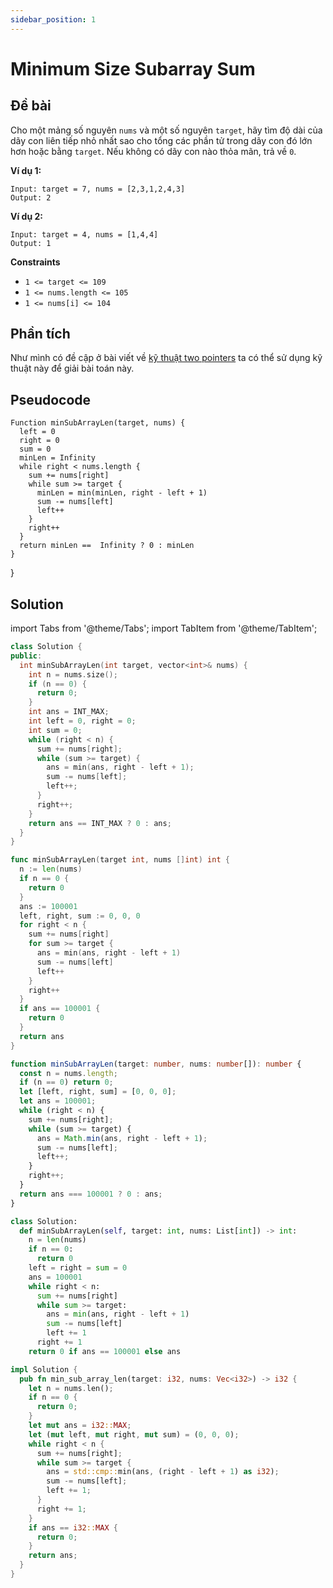 ```yaml
---
sidebar_position: 1
---
```


# Minimum Size Subarray Sum

## Đề bài

Cho một mảng số nguyên `nums` và một số nguyên `target`, hãy tìm độ dài của dãy con liên tiếp nhỏ nhất sao cho tổng các phần tử trong dãy con đó lớn hơn hoặc bằng `target`. Nếu không có dãy con nào thỏa mãn, trả về `0`.

**Ví dụ 1:**

```plaintext
Input: target = 7, nums = [2,3,1,2,4,3]
Output: 2
```

**Ví dụ 2:**

```plaintext
Input: target = 4, nums = [1,4,4]
Output: 1
```

**Constraints**

- `1 <= target <= 109`
- `1 <= nums.length <= 105`
- `1 <= nums[i] <= 104`

## Phần tích

Như mình có đề cập ở bài viết về [kỹ thuật two pointers](/blog/two-pointers-technique) ta có thể sử dụng kỹ thuật này để giải bài toán này.

## Pseudocode

```plaintext
Function minSubArrayLen(target, nums) {
  left = 0
  right = 0
  sum = 0
  minLen = Infinity
  while right < nums.length {
    sum += nums[right]
    while sum >= target {
      minLen = min(minLen, right - left + 1)
      sum -= nums[left]
      left++
    }
    right++
  }
  return minLen ==  Infinity ? 0 : minLen
}
```

}

## Solution

import Tabs from '@theme/Tabs';
import TabItem from '@theme/TabItem';

<Tabs>
<TabItem value="cpp" label="C++">

```cpp
class Solution {
public:
  int minSubArrayLen(int target, vector<int>& nums) {
    int n = nums.size();
    if (n == 0) {
      return 0;
    }
    int ans = INT_MAX;
    int left = 0, right = 0;
    int sum = 0;
    while (right < n) {
      sum += nums[right];
      while (sum >= target) {
        ans = min(ans, right - left + 1);
        sum -= nums[left];
        left++;
      }
      right++;
    }
    return ans == INT_MAX ? 0 : ans;
  }
}
```

</TabItem>

<TabItem value="go" label="Go">

```go
func minSubArrayLen(target int, nums []int) int {
  n := len(nums)
  if n == 0 {
    return 0
  }
  ans := 100001
  left, right, sum := 0, 0, 0
  for right < n {
    sum += nums[right]
    for sum >= target {
      ans = min(ans, right - left + 1)
      sum -= nums[left]
      left++
    }
    right++
  }
  if ans == 100001 {
    return 0
  }
  return ans
}
```

</TabItem>

<TabItem value="typescript" label="Typescript">

```typescript
function minSubArrayLen(target: number, nums: number[]): number {
  const n = nums.length;
  if (n == 0) return 0;
  let [left, right, sum] = [0, 0, 0];
  let ans = 100001;
  while (right < n) {
    sum += nums[right];
    while (sum >= target) {
      ans = Math.min(ans, right - left + 1);
      sum -= nums[left];
      left++;
    }
    right++;
  }
  return ans === 100001 ? 0 : ans;
}
```

</TabItem>

<TabItem value="python" label="Python">

```python
class Solution:
  def minSubArrayLen(self, target: int, nums: List[int]) -> int:
    n = len(nums)
    if n == 0:
      return 0
    left = right = sum = 0
    ans = 100001
    while right < n:
      sum += nums[right]
      while sum >= target:
        ans = min(ans, right - left + 1)
        sum -= nums[left]
        left += 1
      right += 1
    return 0 if ans == 100001 else ans
```

</TabItem>

<TabItem value="rust" label="Rust">

```rust
impl Solution {
  pub fn min_sub_array_len(target: i32, nums: Vec<i32>) -> i32 {
    let n = nums.len();
    if n == 0 {
      return 0;
    }
    let mut ans = i32::MAX;
    let (mut left, mut right, mut sum) = (0, 0, 0);
    while right < n {
      sum += nums[right];
      while sum >= target {
        ans = std::cmp::min(ans, (right - left + 1) as i32);
        sum -= nums[left];
        left += 1;
      }
      right += 1;
    }
    if ans == i32::MAX {
      return 0;
    }
    return ans;
  }
}
```

</TabItem>
</Tabs>
